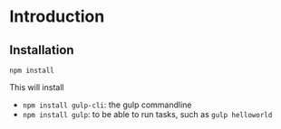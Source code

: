 # Introduction

## Installation

```
npm install
```

This will install
* ```npm install gulp-cli```: the gulp commandline
* ```npm install gulp```: to be able to run tasks, such as ```gulp helloworld```
